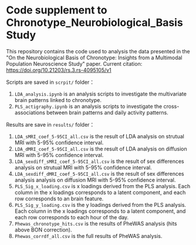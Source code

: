 # Code supplement to Chronotype_Neurobiological_Basis Study

This repository contains the code used to analysis the data presented in the "On the Neurobiological Basis of Chronotype:
Insights from a Multimodal Population Neuroscience Study" paper.
Current citation: https://doi.org/10.21203/rs.3.rs-4095105/v1

Scripts are saved in `scrpit/` folder：
1. `LDA_analysis.ipynb` is an analysis scripts to investigate the multivariate brain patterns linked to chronotype.
2. `PLS_actigraphy.ipynb` is an analysis scripts to investigate the cross-associations between brain patterns and daily activity patterns.

Results are save in `results/` folder：
1. `LDA_sMRI_coef_5-95CI_all.csv` is the result of LDA analysis on strutual MRI with 5-95% confidence interval.
2. `LDA_dMRI_coef_5-95CI_all.csv` is the result of LDA analysis on diffusion MRI with 5-95% confidence interval.
3. `LDA_sexdiff_sMRI_coef_5-95CI_all.csv` is the result of sex differences analysis on strutual MRI with 5-95% confidence interval.
4. `LDA_sexdiff_dMRI_coef_5-95CI_all.csv` is the result of sex differences analysis analysis on diffusion MRI with 5-95% confidence interval. 
5. `PLS_Sig_x_loading.csv` is x loadings derived from the PLS analysis. Each column in the x loadings corresponds to a latent component, and each row corresponds to an brain feature.
6. `PLS_Sig_y_loading.csv` is the y loadings derived from the PLS analysis. Each column in the x loadings corresponds to a latent component, and each row corresponds to each hour of the day.
7. `Phewas_chronotype_hits.csv` is the results of PheWAS analysis (hits above BON correction).
8. `Phewas_corrdf_all.csv` is the full results of PheWAS analysis.
